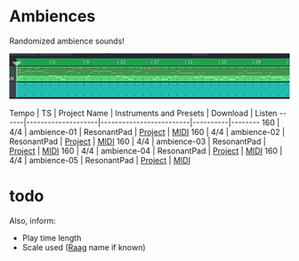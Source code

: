 # Ambiences
Randomized ambience sounds!

![graph](resources/ambience-01.png)

Tempo | TS  | Project Name | Instruments and Presets | Download | Listen
------|--------------------|-------------------------|----------|--------
160   | 4/4 | ambience-01  | ResonantPad  | [Project](resources/ambience-01.mmpz) | [MIDI](resources/ambience-01.mid)
160   | 4/4 | ambience-02  | ResonantPad  | [Project](resources/ambience-02.mmpz) | [MIDI](resources/ambience-02.mid)
160   | 4/4 | ambience-03  | ResonantPad  | [Project](resources/ambience-03.mmpz) | [MIDI](resources/ambience-03.mid)
160   | 4/4 | ambience-04  | ResonantPad  | [Project](resources/ambience-04.mmpz) | [MIDI](resources/ambience-04.mid)
160   | 4/4 | ambience-05  | ResonantPad  | [Project](resources/ambience-05.mmpz) | [MIDI](resources/ambience-05.mid)


# todo

Also, inform:
- Play time length
- Scale used ([Raag](https://en.wikipedia.org/wiki/Raga) name if known)
